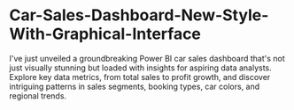 # Car-Sales-Dashboard-New-Style-With-Graphical-Interface
 I've just unveiled a groundbreaking Power BI car sales dashboard that's not just visually stunning but loaded with insights for aspiring data analysts. Explore key data metrics, from total sales to profit growth, and discover intriguing patterns in sales segments, booking types, car colors, and regional trends.
